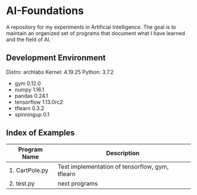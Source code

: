 # AI-Foundations
A repository for my experiments in Artificial Intelligence.  The goal is to maintain an organized set of programs that document what I have learned and the field of AI.

## Development Environment
Distro: archlabs
Kernel: 4.19.25
Python: 3.7.2
* gym 0.12.0
* numpy 1.16.1
* pandas 0.24.1
* tensorflow 1.13.0rc2
* tflearn 0.3.2
* spinningup 0.1

## Index of Examples
Program Name | Description
------------ | ------------
1. CartPole.py | Test implementation of tensorflow, gym, tflearn
2. test.py | next programs
